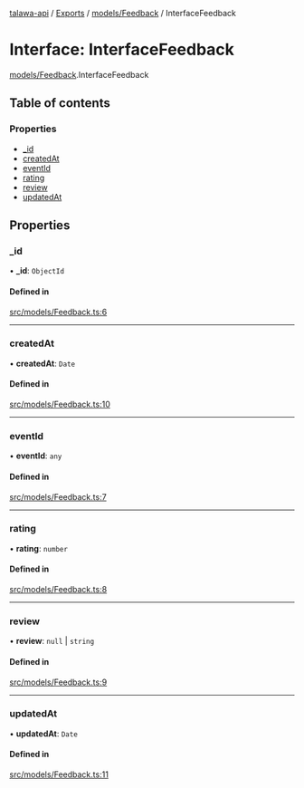 [talawa-api](../README.md) / [Exports](../modules.md) / [models/Feedback](../modules/models_Feedback.md) / InterfaceFeedback

# Interface: InterfaceFeedback

[models/Feedback](../modules/models_Feedback.md).InterfaceFeedback

## Table of contents

### Properties

- [\_id](models_Feedback.InterfaceFeedback.md#_id)
- [createdAt](models_Feedback.InterfaceFeedback.md#createdat)
- [eventId](models_Feedback.InterfaceFeedback.md#eventid)
- [rating](models_Feedback.InterfaceFeedback.md#rating)
- [review](models_Feedback.InterfaceFeedback.md#review)
- [updatedAt](models_Feedback.InterfaceFeedback.md#updatedat)

## Properties

### \_id

• **\_id**: `ObjectId`

#### Defined in

[src/models/Feedback.ts:6](https://github.com/PalisadoesFoundation/talawa-api/blob/4e4f7f8/src/models/Feedback.ts#L6)

___

### createdAt

• **createdAt**: `Date`

#### Defined in

[src/models/Feedback.ts:10](https://github.com/PalisadoesFoundation/talawa-api/blob/4e4f7f8/src/models/Feedback.ts#L10)

___

### eventId

• **eventId**: `any`

#### Defined in

[src/models/Feedback.ts:7](https://github.com/PalisadoesFoundation/talawa-api/blob/4e4f7f8/src/models/Feedback.ts#L7)

___

### rating

• **rating**: `number`

#### Defined in

[src/models/Feedback.ts:8](https://github.com/PalisadoesFoundation/talawa-api/blob/4e4f7f8/src/models/Feedback.ts#L8)

___

### review

• **review**: ``null`` \| `string`

#### Defined in

[src/models/Feedback.ts:9](https://github.com/PalisadoesFoundation/talawa-api/blob/4e4f7f8/src/models/Feedback.ts#L9)

___

### updatedAt

• **updatedAt**: `Date`

#### Defined in

[src/models/Feedback.ts:11](https://github.com/PalisadoesFoundation/talawa-api/blob/4e4f7f8/src/models/Feedback.ts#L11)
